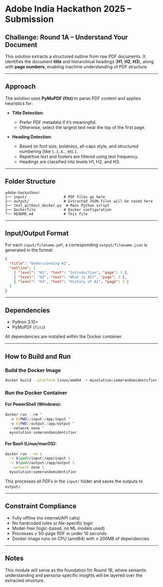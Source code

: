 # Adobe India Hackathon 2025 – Submission

## Challenge: Round 1A – Understand Your Document

This solution extracts a structured outline from raw PDF documents. It identifies the document **title** and hierarchical headings (**H1**, **H2**, **H3**), along with **page numbers**, enabling machine understanding of PDF structure.

---

## Approach

The solution uses **PyMuPDF (fitz)** to parse PDF content and applies heuristics for:

- **Title Detection**:
  - Prefer PDF metadata if it’s meaningful.
  - Otherwise, select the largest text near the top of the first page.

- **Heading Detection**:
  - Based on font size, boldness, all-caps style, and structured numbering (like `1.1`, `A.`, etc.).
  - Repetitive text and footers are filtered using text frequency.
  - Headings are classified into levels H1, H2, and H3.

---

## Folder Structure

```
adobe-hackathon/
├── input/                 # PDF files go here
├── output/                # Extracted JSON files will be saved here
├── test_without_docker.py  # Main Python script
├── Dockerfile             # Docker configuration
└── README.md              # This file
```

---

## Input/Output Format

For each `input/filename.pdf`, a corresponding `output/filename.json` is generated in the format:

```json
{
  "title": "Understanding AI",
  "outline": [
    { "level": "H1", "text": "Introduction", "page": 1 },
    { "level": "H2", "text": "What is AI?", "page": 2 },
    { "level": "H3", "text": "History of AI", "page": 3 }
  ]
}
```

---

## Dependencies

- Python 3.10+
- PyMuPDF (`fitz`)

All dependencies are installed within the Docker container.

---

## How to Build and Run

### Build the Docker Image

```bash
docker build --platform linux/amd64 -t mysolution:somerandomidentifier .
```

### Run the Docker Container

#### For PowerShell (Windows):
```powershell
docker run --rm ^
  -v ${PWD}/input:/app/input ^
  -v ${PWD}/output:/app/output ^
  --network none ^
  mysolution:somerandomidentifier
```

#### For Bash (Linux/macOS):
```bash
docker run --rm \
  -v $(pwd)/input:/app/input \
  -v $(pwd)/output:/app/output \
  --network none \
  mysolution:somerandomidentifier
```

This processes all PDFs in the `input/` folder and saves the outputs to `output/`.

---

## Constraint Compliance

- Fully offline (no internet/API calls)
- No hardcoded rules or file-specific logic
- Model-free (logic-based, no ML models used)
- Processes ≤ 50-page PDF in under 10 seconds
- Docker image runs on CPU (amd64) with ≤ 200MB of dependencies

---

## Notes

This module will serve as the foundation for Round 1B, where semantic understanding and persona-specific insights will be layered over the extracted structure.
